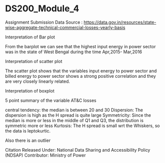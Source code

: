 # DS200_Module_4
Assignment Submission
Data Source : https://data.gov.in/resources/state-wise-aggregate-technical-commercial-losses-yearly-basis

Interpretation of Bar plot

From the barplot we can see that the highest input energy in power sector was in the state of West Bengal
during the time Apr,2015- Mar,2016


Interpretation of scatter plot

The scatter plot shows that the variables input energy to power sector and billed energy to power sector
shows a strong positive correlation and they are very closely linearly related.


Interpretation of boxplot

5 point summary of the variable AT&C losses

central tendency: the median is between 20 and 30
Dispersion: The dispersion is high as the H spread is quite large
Symmetricity: Since the median is more or less in the middle of Q1 and Q3, the distribution is symmetric more or less
Kurtosis: The H spread is small wrt the Whiskers, so the data is leptokurtic.

Also there is an outlier


Citation
Released Under: National Data Sharing and Accessibility Policy (NDSAP)
Contributor: Ministry of Power
